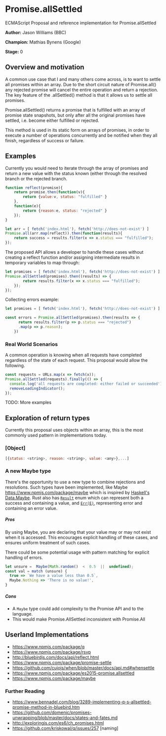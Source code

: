 
# Promise.allSettled
ECMAScript Proposal and reference implementation for Promise.allSettled  

**Author:** Jason Williams (BBC) 

**Champion:** Mathias Bynens (Google)

**Stage:** 0 

## Overview and motivation
A common use case that I and many others come across, is to want to settle all promises within an array. Due to the short circuit nature of Promise.all() any rejected promise will cancel the entire operation and return a rejection.
The key feature of the .allSettled() method is that it allows us to settle all promises.

Promise.allSettled() returns a promise that is fulfilled with an array of promise state snapshots, but only after all the original promises have settled, i.e. become either fulfilled or rejected.

This method is used in its static form on arrays of promises, in order to execute a number of operations concurrently and be notified when they all finish, regardless of success or failure.

## Examples
Currently you would need to iterate through the array of promises and return a new value with the status known (either through the resolved branch or the rejected branch.

```js
function reflect(promise){
    return promise.then(function(v){ 
	    return {value:v, status: "fulfilled" }
	},
	function(e){ 
		return {reason:e, status: "rejected" }
	});
}

let arr = [ fetch('index.html'), fetch('http://does-not-exist') ]
Promise.all(arr.map(reflect)).then(function(results){
    return success = results.filter(x => x.status === "fulfilled");
});
```

The proposed API allows a developer to handle these cases without creating a reflect function and/or assigning intermediate results in temporary variables to map through:
```js
let promises = [ fetch('index.html'), fetch('http://does-not-exist') ]
Promise.allSettled(promises).then((results) => {
		return results.filter(x => x.status === "fulfilled");
	});
});
```
Collecting errors example:
```js
let promises = [ fetch('index.html'), fetch('http://does-not-exist') ]

const errors = Promise.allSettled(promises).then(results => {
	  return results.filter(p => p.status === "rejected")
	  .map(p => p.reason);
	})
```

### Real World Scenarios
A common operation is knowing when all requests have completed regardless of the state of each request. This proposal would allow the following.
```js
const requests = URLs.map(x => fetch(x));
Promise.allSettled(requests).finally(() => {
  console.log('all requests are completed: either failed or succeeded');
  removeLoadingIndicator();
});
```
TODO: More examples

## Exploration of return types
Currently this proposal uses objects within an array, this is the most commonly used pattern in implementations today.
### [Object]
```js
[{status: <string>, reason: <string>, value: <any>},...]
```
### A new Maybe type
There's the opportunity to use a new type to combine rejections and resolutions. Such types have been implemented, like Maybe https://www.npmjs.com/package/maybe which is inspired by [Haskell's Data.Maybe](http://www.haskell.org/ghc/docs/7.4-latest/html/libraries/base-4.5.1.0/Data-Maybe.html). 
Rust also has [`Result`](https://doc.rust-lang.org/std/result/) enum which can represent both a success and containing a value, and [`Err(E)`](https://doc.rust-lang.org/std/result/enum.Result.html#variant.Err), representing error and containing an error value.
##### Pros

By using Maybe, you are declaring that your value may or may not exist when it is accessed. This encourages explicit handling of these cases, and ensures uniform treatment of such cases.

There could be some potential usage with pattern matching for explicit handling of errors.
```js
let unsure =  Maybe(Math.random()  <  0.5  ||  undefined);
const val = match (unsure) {
  true => `We have a value less than 0.5`,
  Maybe.Nothing => 'There is no value!',
}
```

##### Cons
* A `Maybe` type could add complexity to the Promise API and to the language.
* This would make Promise.AllSettled inconsistent with Promise.All


## Userland Implementations
* https://www.npmjs.com/package/q
* https://www.npmjs.com/package/rsvp
* http://bluebirdjs.com/docs/api/reflect.html
* https://www.npmjs.com/package/promise-settle 
* https://github.com/cujojs/when/blob/master/docs/api.md#whensettle
* https://www.npmjs.com/package/es2015-promise.allsettled
* https://www.npmjs.com/package/maybe

### Further Reading
* https://www.bennadel.com/blog/3289-implementing-q-s-allsettled-promise-method-in-bluebird.htm
* https://github.com/domenic/promises-unwrapping/blob/master/docs/states-and-fates.md
* http://exploringjs.com/es6/ch_promises.html
* https://github.com/kriskowal/q/issues/257 [naming]

